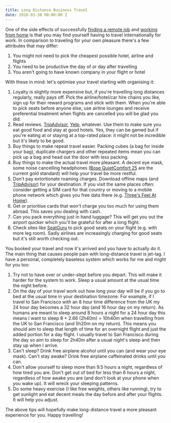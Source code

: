 ```yaml
---
title: Long Distance Business Travel
date: 2016-03-30 00:00:00 Z
---
```


One of the side effects of successfully [finding a remote job](/2015/02/20/finding-a-remote-job/) and [working from home](/2014/11/23/working-from-home/) is that you may find yourself having to travel internationally for work. In comparison to traveling for your own pleasure there's a few attributes that may differ:

1. You might not need to pick the cheapest possible hotel, airline and flights
2. You need to be productive the day of or day after travelling
3. You aren't going to have known company in your flight or hotel

With these in mind: let's optimise your travel starting with organising it:

1. Loyalty is slightly more expensive but, if you're travelling long distances regularly, really pays off. Pick the airline/hotel/car hire chains you like, sign up for their reward programs and stick with them. When you're able to pick seats before anyone else, use airline lounges and receive preferential treatment when flights are cancelled you will be glad you did.
2. Read reviews. [TripAdvisor](https://www.tripadvisor.com), [Yelp](https://www.yelp.com), whatever. Use them to make sure you eat good food and stay at good hotels. Yes, they can be gamed but if you're eating at or staying at a top-rated place: it might not be incredible but it's likely to be good.
3. Buy things to make repeat travel easier. Packing cubes (a bag for inside your bag), duplicate chargers and other repeated items mean you can pick up a bag and head out the door with less packing.
4. Buy things to make the actual travel more pleasant. A decent eye mask, some noise cancelling headphones ([Bose QuietComfort 25](https://www.bose.com/en_us/products/headphones/over_ear_headphones/quietcomfort-25-acoustic-noise-cancelling-headphones-apple-devices.html) are the current gold standard) will help your travel be more restful.
5. Don't pay extortionate roaming charges. Download offline maps (and [TripAdvisor](https://www.tripadvisor.com)) for your destination. If you visit the same places often: consider getting a SIM card for that country or moving to a mobile phone network which gives you free data there (e.g. [Three's Feel At Home](http://www.three.co.uk/Discover/Phones/Feel_At_Home)).
6. Get or prioritise cards that won't charge you too much for using them abroad. This saves you dealing with cash.
7. Can you pack everything just in hand luggage? This will get you out the airport quicker which you'll be grateful for after a long flight.
8. Check sites like [SeatGuru](http://www.seatguru.com) to pick good seats on your flight (e.g. with more leg room). Sadly airlines are increasingly charging for good seats but it's still worth checking out.

You booked your travel and now it's arrived and you have to actually do it. The main thing that causes people pain with long-distance travel is jet-lag. I have a personal, completely baseless system which works for me and might for you too:

1. Try not to have over or under-slept before you depart. This will make it harder for the system to work. Sleep a usual amount at the usual time the night before.
2. On the day of your travel work out how long your day will be if you go to bed at the usual time in your destination timezone. For example, if I travel to San Francisco with an 8 hour time difference from the UK my 24 hour day becomes a 32 hour day (and 16 hour day on my return). As humans are meant to sleep around 8 hours a night for a 24 hour day this means I want to sleep 8 + 2.66 (2h40m) = 10h40m when travelling from the UK to San Francisco (and 5h20m on my return). This means you should aim to sleep that length of time for an overnight flight and just the added portion for a day flight. I usually travel to San Francisco during the day so aim to sleep for 2h40m after a usual night's sleep and then stay up when I arrive.
3. Can't sleep? Drink free airplane alcohol until you can (and wear your eye mask). Can't stay awake? Drink free airplane caffeinated drinks until you can.
4. Don't allow yourself to sleep more than 9.5 hours a night, regardless of how tired you are. Don't get out of bed for less than 6 hours a night, regardless of how awake you are (and don't look at your phone when you wake up). It will wreck your sleeping patterns.
5. Do some heavy exercise (I like free weights, others like running), try to get sunlight and eat decent meals the day before and after your flights. It will help you adjust.

The above tips will hopefully make long-distance travel a more pleasant experience for you. Happy travelling!
